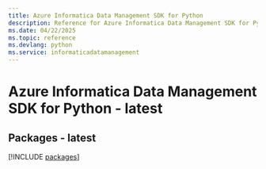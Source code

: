 ```yaml
---
title: Azure Informatica Data Management SDK for Python
description: Reference for Azure Informatica Data Management SDK for Python
ms.date: 04/22/2025
ms.topic: reference
ms.devlang: python
ms.service: informaticadatamanagement
---
```

# Azure Informatica Data Management SDK for Python - latest
## Packages - latest
[!INCLUDE [packages](informatica-data-management-index.md)]